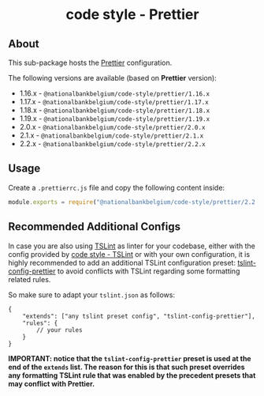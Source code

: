 <h1 align="center">
   code style - Prettier
</h1>

## About

This sub-package hosts the [Prettier](https://prettier.io) configuration.

The following versions are available (based on **Prettier** version):

- 1.16.x - `@nationalbankbelgium/code-style/prettier/1.16.x`
- 1.17.x - `@nationalbankbelgium/code-style/prettier/1.17.x`
- 1.18.x - `@nationalbankbelgium/code-style/prettier/1.18.x`
- 1.19.x - `@nationalbankbelgium/code-style/prettier/1.19.x`
- 2.0.x - `@nationalbankbelgium/code-style/prettier/2.0.x`
- 2.1.x - `@nationalbankbelgium/code-style/prettier/2.1.x`
- 2.2.x - `@nationalbankbelgium/code-style/prettier/2.2.x`

## Usage

Create a `.prettierrc.js` file and copy the following content inside:

```js
module.exports = require("@nationalbankbelgium/code-style/prettier/2.2.x");
```

## Recommended Additional Configs

In case you are also using [TSLint](https://palantir.github.io/tslint/) as linter for your codebase, either with the config provided by
[code style - TSLint](../tslint/README.md) or with your own configuration, it is highly recommended to add an additional TSLint configuration
preset: [tslint-config-prettier](https://github.com/prettier/tslint-config-prettier) to avoid conflicts with TSLint regarding some formatting related rules.

So make sure to adapt your `tslint.json` as follows:

```text
{
	"extends": ["any tslint preset config", "tslint-config-prettier"],
	"rules": {
		// your rules
	}
}
```

**IMPORTANT: notice that the `tslint-config-prettier` preset is used at the end of the `extends` list. The reason for this is that such preset
overrides any formatting TSLint rule that was enabled by the precedent presets that may conflict with Prettier.**
